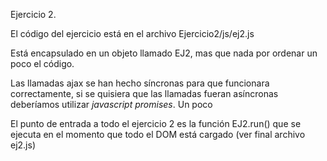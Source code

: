 
Ejercicio 2.

El código del ejercicio está en el archivo Ejercicio2/js/ej2.js

Está encapsulado en un objeto llamado EJ2, mas que nada por ordenar un poco el código.

Las llamadas ajax se han hecho síncronas para que funcionara correctamente, si se quisiera que las llamadas fueran asíncronas deberíamos utilizar *javascript promises*. Un poco 

El punto de entrada a todo el ejercicio 2 es la función EJ2.run() que se ejecuta en el momento que todo el DOM está cargado (ver final archivo ej2.js)
